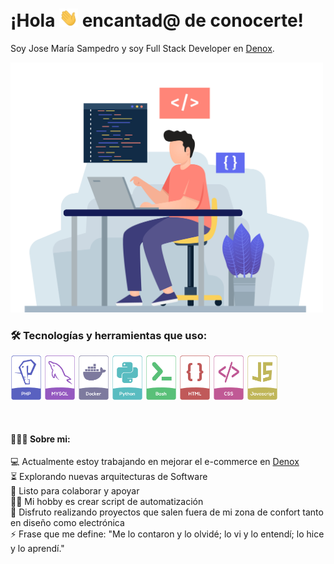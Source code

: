 # ¡Hola <img src="images/hi.gif" width="30px"> encantad@ de conocerte!
Soy Jose María Sampedro y soy Full Stack Developer en [Denox](https://denox.es).

<img src="images/developer.gif" width="500px">

<br>

### 🛠️ Tecnologías y herramientas que uso:
<p float="left">
<img src="images/php.png" width="50">
<img src="images/mysql.png" width="50">
<img src="images/docker.png" width="50">
<img src="images/python.png" width="50">
<img src="images/bash.png" width="50">
<img src="images/html.png" width="50">
<img src="images/css.png" width="50">
<img src="images/javascript.png" width="50">
</p>

<br>

#### 👨🏻‍💻 Sobre mi:
💻 Actualmente estoy trabajando en mejorar el e-commerce en [Denox](https://denox.es)<br>
⏳ Explorando nuevas arquitecturas de Software<br>
🚀 Listo para colaborar y apoyar<br>
👨‍💻 Mi hobby es crear script de automatización<br>
🎯 Disfruto realizando proyectos que salen fuera de mi zona de confort tanto en diseño como electrónica<br>
⚡ Frase que me define: "Me lo contaron y lo olvidé; lo vi y lo entendí; lo hice y lo aprendí."